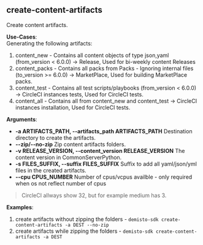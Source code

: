 
## create-content-artifacts
Create content artifacts.

**Use-Cases**:\
Generating the following artifacts:
   1. content_new - Contains all content objects of type json,yaml (from_version < 6.0.0) -> Release, Used for bi-weekly content Releases
   2. content_packs - Contains all packs from Packs - Ignoring internal files (to_version >= 6.0.0) -> MarketPlace, Used for building MarketPlace packs.
   3. content_test - Contains all test scripts/playbooks (from_version < 6.0.0) -> CircleCI instances tests, Used for CircleCI tests.
   4. content_all - Contains all from content_new and content_test -> CircleCI instances installation, Used for CircleCI tests.

**Arguments**:
* **-a ARTIFACTS_PATH, --artifacts_path ARTIFACTS_PATH**
Destination directory to create the artifacts.
* **--zip/--no-zip**
Zip content artifacts folders.
* **-v RELEASE_VERSION, --content_version RELEASE_VERSION**
The content version in CommonServerPython.
* **-s FILES_SUFFIX, --suffix FILES_SUFFIX**
Suffix to add all yaml/json/yml files in the created artifacts.
* **--cpu CPUS_NUMBER**
Number of cpus/vcpus availble - only required when os not reflect number of cpus
> CircleCI allways show 32, but for example medium has 3.

**Examples**:
1. create artifacts without zipping the folders - `demisto-sdk create-content-artifacts -a DEST --no-zip`
2. create artifacts while zipping the folders - `demisto-sdk create-content-artifacts -a DEST`

